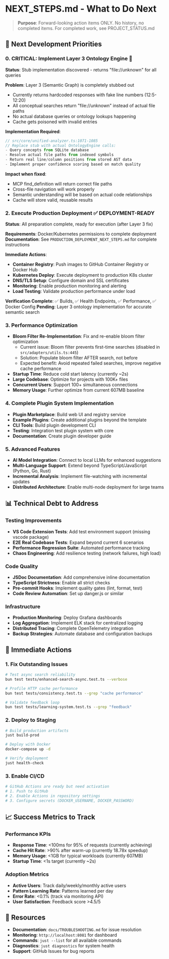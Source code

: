 # NEXT_STEPS.md - What to Do Next

> **Purpose**: Forward-looking action items ONLY. No history, no completed items.
> For completed work, see PROJECT_STATUS.md


## 🚀 Next Development Priorities

### 0. CRITICAL: Implement Layer 3 Ontology Engine 🚨
**Status**: Stub implementation discovered - returns "file://unknown" for all queries

**Problem**: Layer 3 (Semantic Graph) is completely stubbed out
- Currently returns hardcoded responses with fake line numbers (12:5-12:20)
- All conceptual searches return "file://unknown" instead of actual file paths
- No actual database queries or ontology lookups happening
- Cache gets poisoned with invalid entries

**Implementation Required**:
```typescript
// src/core/unified-analyzer.ts:1071-1085
// Replace stub with actual OntologyEngine calls:
- Query concepts from SQLite database
- Resolve actual file paths from indexed symbols
- Return real line/column positions from stored AST data
- Implement proper confidence scoring based on match quality
```

**Impact when fixed**:
- MCP find_definition will return correct file paths
- Cross-file navigation will work properly
- Semantic understanding will be based on actual code relationships
- Cache will store valid, reusable results

### 2. Execute Production Deployment ✅ DEPLOYMENT-READY
**Status**: All preparation complete, ready for execution (after Layer 3 fix)

**Requirements**: Docker/Kubernetes permissions to complete deployment
**Documentation**: See `PRODUCTION_DEPLOYMENT_NEXT_STEPS.md` for complete instructions

**Immediate Actions**:
- **Container Registry**: Push images to GitHub Container Registry or Docker Hub
- **Kubernetes Deploy**: Execute deployment to production K8s cluster  
- **DNS/TLS Setup**: Configure domain and SSL certificates
- **Monitoring**: Enable production monitoring and alerting
- **Load Testing**: Validate production performance under load

**Verification Complete**: ✅ Builds, ✅ Health Endpoints, ✅ Performance, ✅ Docker Config
**Pending**: Layer 3 ontology implementation for accurate semantic search

### 3. Performance Optimization
- **Bloom Filter Re-Implementation**: Fix and re-enable bloom filter optimization
  - Current issue: Bloom filter prevents first-time searches (disabled in `src/adapters/utils.ts:445`)
  - Solution: Populate bloom filter AFTER search, not before
  - Expected benefit: Avoid repeated failed searches, improve negative cache performance
- **Startup Time**: Reduce cold start latency (currently ~2s)
- **Large Codebase**: Optimize for projects with 100K+ files
- **Concurrent Users**: Support 100+ simultaneous connections
- **Memory Usage**: Further optimize from current 607MB baseline

### 4. Complete Plugin System Implementation
- **Plugin Marketplace**: Build web UI and registry service
- **Example Plugins**: Create additional plugins beyond the template
- **CLI Tools**: Build plugin development CLI
- **Testing**: Integration test plugin system with core
- **Documentation**: Create plugin developer guide

### 5. Advanced Features
- **AI Model Integration**: Connect to local LLMs for enhanced suggestions
- **Multi-Language Support**: Extend beyond TypeScript/JavaScript (Python, Go, Rust)
- **Incremental Analysis**: Implement file-watching with incremental updates
- **Distributed Architecture**: Enable multi-node deployment for large teams

## 📊 Technical Debt to Address

### Testing Improvements
- **VS Code Extension Tests**: Add test environment support (missing vscode package)
- **E2E Real Codebase Tests**: Expand beyond current 6 scenarios
- **Performance Regression Suite**: Automated performance tracking
- **Chaos Engineering**: Add resilience testing (network failures, high load)

### Code Quality
- **JSDoc Documentation**: Add comprehensive inline documentation
- **TypeScript Strictness**: Enable all strict checks
- **Pre-commit Hooks**: Implement quality gates (lint, format, test)
- **Code Review Automation**: Set up danger.js or similar

### Infrastructure
- **Production Monitoring**: Deploy Grafana dashboards
- **Log Aggregation**: Implement ELK stack for centralized logging
- **Distributed Tracing**: Complete OpenTelemetry integration
- **Backup Strategies**: Automate database and configuration backups

## 🎯 Immediate Actions

### 1. Fix Outstanding Issues
```bash
# Test async search reliability
bun test tests/enhanced-search-async.test.ts --verbose

# Profile HTTP cache performance
bun test tests/consistency.test.ts --grep "cache performance"

# Validate feedback loop
bun test tests/learning-system.test.ts --grep "feedback"
```

### 2. Deploy to Staging
```bash
# Build production artifacts
just build-prod

# Deploy with Docker
docker-compose up -d

# Verify deployment
just health-check
```

### 3. Enable CI/CD
```bash
# GitHub Actions are ready but need activation
# 1. Push to GitHub
# 2. Enable Actions in repository settings
# 3. Configure secrets (DOCKER_USERNAME, DOCKER_PASSWORD)
```

## 📈 Success Metrics to Track

### Performance KPIs
- **Response Time**: <100ms for 95% of requests (currently achieving)
- **Cache Hit Rate**: >90% after warm-up (currently 18.78x speedup)
- **Memory Usage**: <1GB for typical workloads (currently 607MB)
- **Startup Time**: <1s target (currently ~2s)

### Adoption Metrics
- **Active Users**: Track daily/weekly/monthly active users
- **Pattern Learning Rate**: Patterns learned per day
- **Error Rate**: <0.1% (track via monitoring API)
- **User Satisfaction**: Feedback score >4.5/5

## 🔗 Resources

- **Documentation**: `docs/TROUBLESHOOTING.md` for issue resolution
- **Monitoring**: `http://localhost:8081` for dashboard
- **Commands**: `just --list` for all available commands
- **Diagnostics**: `just diagnostics` for system health
- **Support**: GitHub Issues for bug reports